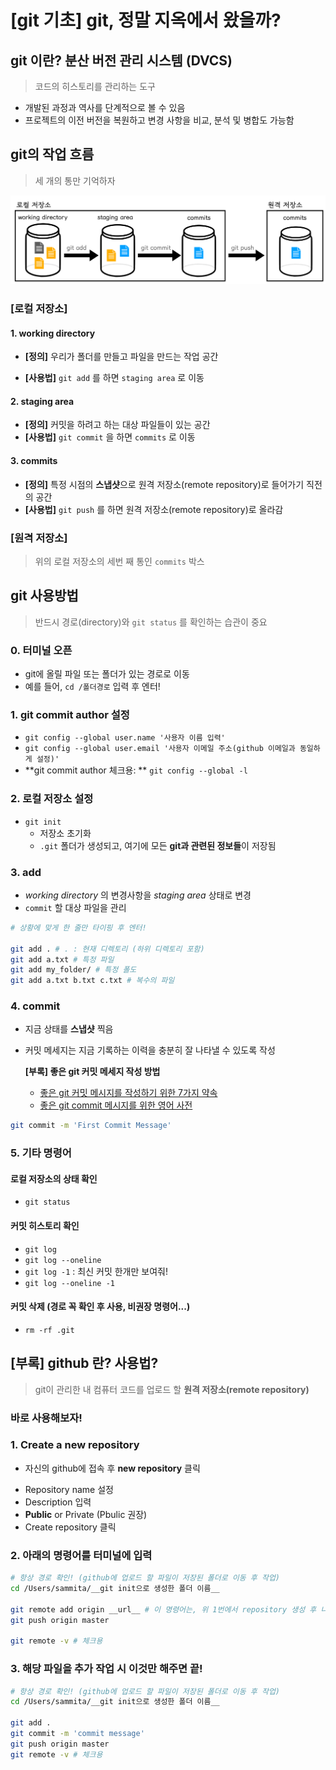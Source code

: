 # [git 기초] git, 정말 지옥에서 왔을까?



## git 이란? 분산 버전 관리 시스템 (DVCS)

> 코드의 히스토리를 관리하는 도구

* 개발된 과정과 역사를 단계적으로 볼 수 있음
* 프로젝트의 이전 버전을 복원하고 변경 사항을 비교, 분석 및 병합도 가능함



## git의 작업 흐름

> 세 개의 통만 기억하자

![storages](md-images/storages-9267850.png)

### [로컬 저장소]

#### 1. working directory

* **[정의]** 우리가 폴더를 만들고 파일을 만드는 작업 공간

* **[사용법]** `git add` 를 하면 `staging area` 로 이동

#### 2. staging area

* **[정의]** 커밋을 하려고 하는 대상 파일들이 있는 공간
* **[사용법]** `git commit` 을 하면 `commits` 로 이동

#### 3. commits

* **[정의]** 특정 시점의 **스냅샷**으로 원격 저장소(remote repository)로 들어가기 직전의 공간
* **[사용법]** `git push` 를 하면 원격 저장소(remote repository)로 올라감



### [원격 저장소]

> 위의 로컬 저장소의 세번 째 통인 `commits` 박스



## git 사용방법

> 반드시 경로(directory)와 `git status` 를 확인하는 습관이 중요

### 0. 터미널 오픈

* git에 올릴 파일 또는 폴더가 있는 경로로 이동
* 예를 들어, `cd /폴더경로` 입력 후 엔터! 

### 1. git commit author 설정

* `git config --global user.name '사용자 이름 입력'`
* `git config --global user.email '사용자 이메일 주소(github 이메일과 동일하게 설정)'`
* **git commit author 체크용: ** `git config --global -l` 

### 2. 로컬 저장소 설정

* `git init`
  * 저장소 초기화
  *  `.git` 폴더가 생성되고, 여기에 모든 **git과 관련된 정보들**이 저장됨

### 3. add

* *working directory* 의 변경사항을 *staging area* 상태로 변경
* `commit` 할 대상 파일을 관리

```bash
# 상황에 맞게 한 줄만 타이핑 후 엔터!

git add . # . : 현재 디렉토리 (하위 디렉토리 포함)
git add a.txt # 특정 파일
git add my_folder/ # 특정 폴도
git add a.txt b.txt c.txt # 복수의 파일
```

### 4. commit

* 지금 상태를 **스냅샷** 찍음

* 커밋 메세지는 지금 기록하는 이력을 충분히 잘 나타낼 수 있도록 작성

  **[부록] 좋은 git 커밋 메세지 작성 방법**

  * [좋은 git 커밋 메시지를 작성하기 위한 7가지 약속](https://meetup.toast.com/posts/106)
  * [좋은 git commit 메시지를 위한 영어 사전](https://blog.ull.im/engineering/2019/03/10/logs-on-git.html)

```bash
git commit -m 'First Commit Message'
```



### 5. 기타 명령어

#### 로컬 저장소의 상태 확인

* `git status`

#### 커밋 히스토리 확인

* `git log`
* `git log --oneline`
* `git log -1` : 최신 커밋 한개만 보여줘!
* `git log --oneline -1`

#### 커밋 삭제 (경로 꼭 확인 후 사용, 비권장 명령어...)

* `rm -rf .git`

  

## [부록] github 란? 사용법?

> git이 관리한 내 컴퓨터 코드를 업로드 할 **원격 저장소(remote repository)**



### 바로 사용해보자!

### 1. Create a new repository

* 자신의 github에 접속 후 **new repository** 클릭

- Repository name 설정
- Description 입력
- **Public** or Private (Pbulic 권장)
- Create repository 클릭

### 2. 아래의 명령어를 터미널에 입력

```bash
# 항상 경로 확인! (github에 업로드 할 파일이 저장된 폴더로 이동 후 작업)
cd /Users/sammita/__git init으로 생성한 폴더 이름__

git remote add origin __url__ # 이 명령어는, 위 1번에서 repository 생성 후 나오는 페이지에서 …or create 																a new repository on the command line 박스에 있는 명령어를 복사  
git push origin master 

git remote -v # 체크용
```

### 3. 해당 파일을 추가 작업 시 이것만 해주면 끝!

```bash
# 항상 경로 확인! (github에 업로드 할 파일이 저장된 폴더로 이동 후 작업)
cd /Users/sammita/__git init으로 생성한 폴더 이름__

git add .
git commit -m 'commit message'
git push origin master
git remote -v # 체크용
```

